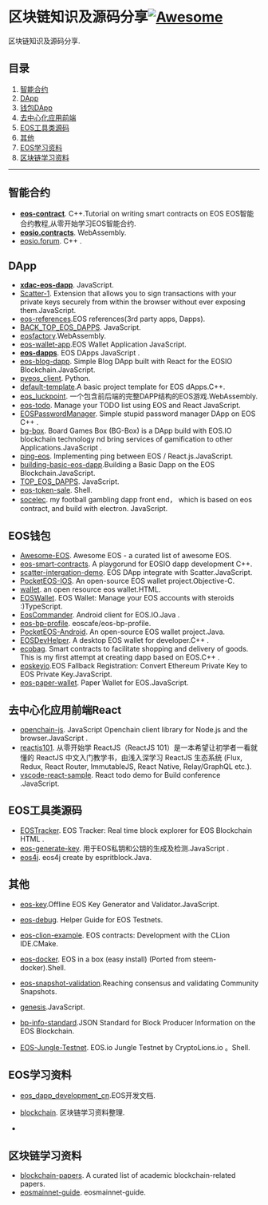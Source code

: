 # 区块链知识及源码分享[![Awesome](https://github.com/vvvictorlee/MyBlockChain/blob/master/logo-text.svg)](https://github.com/vvvictorlee/MyBlockChain)
区块链知识及源码分享.

## 目录
1. [智能合约](#contract)
1. [DApp](#dapp)
1. [钱包DApp](#wallets)
1. [去中心化应用前端](#react)
1. [EOS工具类源码](#eostools)
1. [其他](#eosinfo)
1. [EOS学习资料](#eosinfo)
1. [区块链学习资料](#bcinfo)


---

## 智能合约<span id='contract'></span>

- **[eos-contract](https://github.com/vvvictorlee/eos-contract)**. C++.Tutorial on writing smart contracts on EOS EOS智能合约教程,从零开始学习EOS智能合约.
- **[eosio.contracts](https://github.com/vvvictorlee/eosio.contracts)**. WebAssembly.
- [eosio.forum](https://github.com/vvvictorlee/eosio.forum). C++ .

## DApp<span id='dapp'></span>

- **[xdac-eos-dapp](https://github.com/vvvictorlee/xdac-eos-dapp)**.  JavaScript.
- [Scatter-1](https://github.com/vvvictorlee/Scatter-1). Extension that allows you to sign transactions with your private keys securely from within the browser without ever exposing them.JavaScript.
- [eos-references](https://github.com/vvvictorlee/eos-references).EOS references(3rd party apps, Dapps).
- [BACK_TOP_EOS_DAPPS](https://github.com/vvvictorlee/BACK_TOP_EOS_DAPPS). JavaScript.
- [eosfactory](https://github.com/vvvictorlee/eosfactory).WebAssembly.
- [eos-wallet-app](https://github.com/vvvictorlee/eos-wallet-app).EOS Wallet Application
 JavaScript.
- **[eos-dapps](https://github.com/vvvictorlee/eos-dapps)**. EOS DApps
 JavaScript .
- [eos-blog-dapp](https://github.com/vvvictorlee/eos-blog-dapp). Simple Blog DApp built with React for the EOSIO Blockchain.JavaScript.
- [pyeos_client](https://github.com/vvvictorlee/pyeos_client). Python.
- [default-template](https://github.com/vvvictorlee/default-template).A basic project template for EOS dApps.C++.
- [eos_luckpoint](https://github.com/vvvictorlee/eos_luckpoint). 一个包含前后端的完整DAPP结构的EOS游戏.WebAssembly.
- [eos-todo](https://github.com/vvvictorlee/eos-todo). Manage your TODO list using EOS and React
 JavaScript.
 - [EOSPasswordManager](https://github.com/vvvictorlee/EOSPasswordManager). Simple stupid password manager DApp on EOS
 C++ .
- [bg-box](https://github.com/vvvictorlee/bg-box). Board Games Box (BG-Box) is a DApp build with EOS.IO blockchain technology nd bring services of gamification to other Applications.JavaScript .
- [ping-eos](https://github.com/vvvictorlee/ping-eos). Implementing ping between EOS / React.js.JavaScript.
-  [building-basic-eos-dapp](https://github.com/vvvictorlee/building-basic-eos-dapp).Building a Basic Dapp on the EOS Blockchain.JavaScript.
- [TOP_EOS_DAPPS](https://github.com/vvvictorlee/TOP_EOS_DAPPS). JavaScript.
- [eos-token-sale](https://pdfs.semanticscholar.org/7de8/ff6bb85a020aa96f62dd86233fe9416550f3.pdf). Shell.
- [socelec](https://github.com/vvvictorlee/eosio.forum). my football gambling dapp front end， which is based on eos contract, and build with electron.
 JavaScript.

## EOS钱包<span id='wallet'></span>

- [Awesome-EOS](https://github.com/vvvictorlee/eos-smart-contracts). Awesome EOS - a curated list of awesome EOS.
- [eos-smart-contracts](https://github.com/vvvictorlee/). A playgorund for EOSIO dapp development
 C++.
- [scatter-intergation-demo](https://github.com/vvvictorlee/scatter-intergation-demo). EOS DApp integrate with Scatter.JavaScript.
- [PocketEOS-IOS](https://github.com/vvvictorlee/PocketEOS-IOS). An open-source EOS wallet project.Objective-C.
- [wallet](https://github.com/vvvictorlee/wallet). an open resource eos wallet.HTML.
- [EOSWallet](https://github.com/vvvictorlee/EOSWallet). EOS Wallet: Manage your EOS accounts with steroids :)TypeScript.
- [EosCommander](https://github.com/vvvictorlee/EosCommander). Android client for EOS.IO.Java .
- [eos-bp-profile](https://github.com/vvvictorlee/eos-bp-profile). eoscafe/eos-bp-profile.
- [PocketEOS-Android](https://github.com/vvvictorlee/PocketEOS-Android). An open-source EOS wallet project.Java.
- [EOSDevHelper](https://github.com/vvvictorlee/EOSDevHelper). A desktop EOS wallet for developer.C++ .
- [ecobag](https://github.com/vvvictorlee/ecobag). Smart contracts to facilitate shopping and delivery of goods. This is my first attempt at creating dapp based on EOS.C++ .
- [eoskeyio](https://github.com/vvvictorlee/eoskeyio).EOS Fallback Registration: Convert Ethereum Private Key to EOS Private Key.JavaScript.
- [eos-paper-wallet](https://github.com/vvvictorlee/eos-paper-wallet). Paper Wallet for EOS.JavaScript.


## 去中心化应用前端<span id='react'>React</span>

- [openchain-js](https://github.com/vvvictorlee/openchain-js). JavaScript Openchain client library for Node.js and the browser.JavaScript .
- [reactjs101](https://github.com/vvvictorlee/reactjs101). 从零开始学 ReactJS（ReactJS 101）是一本希望让初学者一看就懂的 ReactJS 中文入门教学书，由浅入深学习 ReactJS 生态系统 (Flux, Redux, React Router, ImmutableJS, React Native, Relay/GraphQL etc.).
- [vscode-react-sample](https://github.com/vvvictorlee/vscode-react-sample). React todo demo for Build conference
.JavaScript.

## EOS工具类源码<span id='eostools'></span>

- [EOSTracker](https://github.com/vvvictorlee/EOSTracker). EOS Tracker: Real time block explorer for EOS Blockchain
 HTML .
- [eos-generate-key](https://github.com/vvvictorlee/eos-generate-key). 用于EOS私钥和公钥的生成及检测.JavaScript .
- [eos4j](https://github.com/vvvictorlee/eos4j). eos4j create by espritblock.Java.

## 其他<span id='misc'></span>

- [eos-key](https://github.com/vvvictorlee/eos-key).Offline EOS Key Generator and Validator.JavaScript.

- [eos-debug](https://github.com/vvvictorlee/eos-debug). Helper Guide for EOS Testnets.

- [eos-clion-example](https://github.com/vvvictorlee/eos-clion-example). EOS contracts: Development with the CLion IDE.CMake.

- [eos-docker](https://github.com/vvvictorlee/eos-docker). EOS in a box (easy install) (Ported from steem-docker).Shell.
- [eos-snapshot-validation](https://github.com/vvvictorlee/eos-snapshot-validation).Reaching consensus and validating Community Snapshots.
- [genesis](https://github.com/vvvictorlee/genesis).JavaScript.

- [bp-info-standard](https://github.com/vvvictorlee/bp-info-standard).JSON Standard for Block Producer Information on the EOS Blockchain.
- [EOS-Jungle-Testnet](https://github.com/vvvictorlee/EOS-Jungle-Testnet). EOS.io Jungle Testnet by CryptoLions.io
。Shell.

## EOS学习资料<span id='eosinfo'></span>

- [eos_dapp_development_cn](https://github.com/vvvictorlee/eos_dapp_development_cn).EOS开发文档.
- [blockchain](https://github.com/vvvictorlee/blockchain). 区块链学习资料整理.


- 
## 区块链学习资料<span id='bcinfo'></span>
- [blockchain-papers](https://github.com/vvvictorlee/blockchain-papers). A curated list of academic blockchain-related papers.
- [eosmainnet-guide](https://github.com/vvvictorlee/). eosmainnet-guide.




